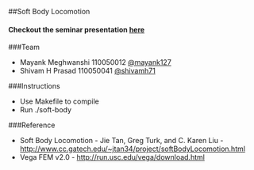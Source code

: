 ##Soft Body Locomotion

<h4> Checkout the seminar presentation <a href="http://shivamh71.github.io/Soft_Body_Locomotion.pdf"> here </a></h4>

###Team
- Mayank Meghwanshi 110050012 [@mayank127](https://www.github.com/mayank127)
- Shivam H Prasad 110050041 [@shivamh71](https://www.github.com/shivamh71)

###Instructions
- Use Makefile to compile
- Run ./soft-body

###Reference
- Soft Body Locomotion - Jie Tan, Greg Turk, and C. Karen Liu - http://www.cc.gatech.edu/~jtan34/project/softBodyLocomotion.html
- Vega FEM v2.0 - http://run.usc.edu/vega/download.html
